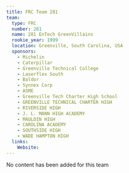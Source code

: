 ```yaml
---
title: FRC Team 281
team:
  type: FRC
  number: 281
  name: 281 EnTech GreenVillains
  rookie_year: 1999
  location: Greenville, South Carolina, USA
  sponsors:
    - Michelin
    - Caterpillar
    - Greenville Technical College
    - Laserflex South
    - Baldor
    - Synnex Corp
    - ASME
    - Greenville Tech Charter High School
    - GREENVILLE TECHNICAL CHARTER HIGH
    - RIVERSIDE HIGH
    - J. L. MANN HIGH ACADEMY
    - MAULDIN HIGH
    - CAROLINA ACADEMY
    - SOUTHSIDE HIGH
    - WADE HAMPTON HIGH
  links:
    Website: 
---
```

No content has been added for this team